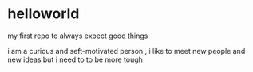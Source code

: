 # helloworld
my first repo
to always expect good things

i am a curious and seft-motivated person , i like to meet new people and new ideas
but i need to to be more tough
